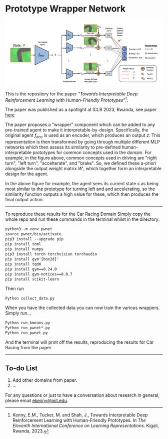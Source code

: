 
# Prototype Wrapper Network

![alt text](graphics/title.png "Title")


This is the repository for the paper *"Towards Interpretable Deep Reinforcement Learning with Human-Friendly Prototypes"*[^1].

The paper was published as a spotlight at ICLR 2023, Rwanda, see paper [here](https://openreview.net/forum?id=hWwY_Jq0xsN)

The paper proposes a "wrapper" component which can be added to any pre-trained agent to make it interpretable-by-design. Specifically, the original agent $f_{enc}$ is used as an encoder, which produces an output $z$. This representation is then transformed by going through multiple different MLP networks which then assess its similarity to pre-defined human-interpretable prototypes for common concepts used in the domain. For example, in the figure above, common concepts used in driving are "right turn", "left turn", "accelterate", and "brake". So, we defined these a-priori alongside the output weight matrix $W'$, which together form an interpretable design for the agent.

In the above figure for example, the agent sees its current state $s$ as being most similar to the prototype for turning left and and accelerating, so the similarity function outputs a high value for these, which then produces the final output action.

--------------

To reproduce these results for the Car Racing Domain Simply copy the whole repo and run these commands in the terminal whilst in the directory:

```
python3 -m venv pwnet
source pwnet/bin/activate
pip3 install --upgrade pip
pip install toml
pip install numpy
pip3 install torch torchvision torchaudio
pip install gym'[box2d]'
pip install tqdm
pip install gym==0.24.0
pip install gym-notices==0.0.7
pip install scikit-learn
```

Then run

```
Python collect_data.py
```

When you have the collected data you can now train the various wrappers. Simply run...

```
Python run_kmeans.py
Python run_pwnet*.py
Python run_pwnet.py
```

And the terminal will print off the results, reproducing the results for Car Racing from the paper.

------------------------

## To-do List
1. Add other domains from paper.
2. ... 

For any questions or just to have a conversation about research in general, please email ekenny@mit.edu.


[^1]: Kenny, E.M., Tucker, M. and Shah, J., Towards Interpretable Deep Reinforcement Learning with Human-Friendly Prototypes. In *The Eleventh International Conference on Learning Representations.* Kigali, Rwanda, 2023.


